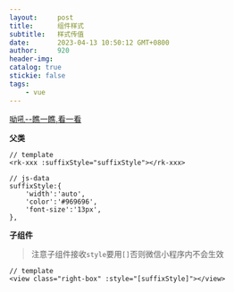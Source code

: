 ```yaml
---
layout:     post
title:      组件样式
subtitle:   样式传值
date:       2023-04-13 10:50:12 GMT+0800
author:     920
header-img: 
catalog: true
stickie: false
tags:
    - vue
---
```


[呦吼--瞧一瞧,看一看](https://blog.csdn.net/TIAN20121221/article/details/115257355)

**父类**

```
// template
<rk-xxx :suffixStyle="suffixStyle"></rk-xxx>

// js-data
suffixStyle:{
    'width':'auto',
    'color':'#969696',
    'font-size':'13px',
},

```

**子组件**

>注意子组件接收`style`要用`[]`否则微信小程序内不会生效  

```
// template
<view class="right-box" :style="[suffixStyle]"></view>
```
